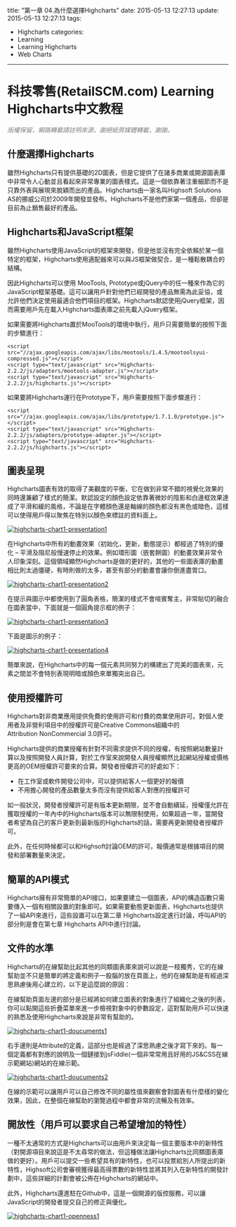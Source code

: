 title: "第一章 04.為什麼選擇Highcharts"
date: 2015-05-13 12:27:13
update: 2015-05-13 12:27:13
tags:
  - Highcharts
categories:
  - Learning
  - Learning Highcharts
  - Web Charts
---
# 科技零售(RetailSCM.com) Learning Highcharts中文教程

_<span style="color: #808080;">版權保留，網路轉載請註明來源，謝絕紙質媒體轉載，謝謝。</span>_

## 什麼選擇Highcharts

雖然Highcharts只有提供基礎的2D圖表，但是它提供了在諸多商業或開源圖表庫中非常令人心動並且看起來非常專業的圖表樣式。這是一個依靠著注重細節而不是只靠外表與展現來脫穎而出的產品。Highcharts由一家名叫Highsoft Solutions AS的挪威公司於2009年開發並發布。Highcharts不是他們家第一個產品，但卻是目前為止銷售最好的產品。

## Highcharts和JavaScript框架

雖然Highcharts使用JavaScript的框架來開發，但是他並沒有完全依賴於某一個特定的框架，Highcharts使用適配器來可以與JS框架做契合，是一種鬆散耦合的結構。

因此Highcharts可以使用 MooTools, Prototype或jQuery中的任一種來作為它的JavaScript框架基礎。這可以讓用戶針對他們已經開發的產品無需為此妥協，或允許他們決定使用最適合他們項目的框架。Highcharts默認使用jQuery框架，因而需要用戶先在載入Highcharts圖表庫之前先載入jQuery框架。

如果需要將Highcharts置於MooTools的環境中執行，用戶只需要簡單的按照下面的步驟進行：

<!--more-->

	<script src="//ajax.googleapis.com/ajax/libs/mootools/1.4.5/mootoolsyui-compressed.js"></script>
	<script type="text/javascript" src="Highcharts-2.2.2/js/adapters/mootools-adapter.js"></script>
	<script type="text/javascript" src="Highcharts-2.2.2/js/highcharts.js"></script>

如果要將Highcharts運行在Prototype下，用戶需要按照下面步驟進行：

	<script src="//ajax.googleapis.com/ajax/libs/prototype/1.7.1.0/prototype.js"></script>
	<script type="text/javascript" src="Highcharts-2.2.2/js/adapters/prototype-adapter.js"></script>
	<script type="text/javascript" src="Highcharts-2.2.2/js/highcharts.js"></script>

## 圖表呈現

Highcharts圖表有效的取得了美觀度的平衡，它在做到非常不錯的視覺化效果的同時還兼顧了樣式的簡潔。默認設定的顏色設定依靠著微妙的陰影和白邊框效果達成了平滑和緩的風格，不論是在字體顏色還是軸線的顏色都沒有黑色或暗色，這樣可以使得用戶得以聚焦在特別以顏色來標註的資料面上。

[![highcharts-chart1-presentation1](/images/learning_highcharts/highcharts-chart1-presentation1.jpg)](/images/learning_highcharts/highcharts-chart1-presentation1.jpg)

在Highcharts中所有的動畫效果（初始化，更新，動態提示）都經過了特別的優化 – 平滑及阻尼般慢速停止的效果。例如環形圖（嵌套餅圖）的動畫效果非常令人印象深刻。這個領域顯然Highcharts是做的更好的，其他的一些圖表庫的動畫相比則太過僵硬，有時則做的太多，甚至有部分的動畫會讓你倒進盡胃口。

[![highcharts-chart1-presentation2](/images/learning_highcharts/highcharts-chart1-presentation2.jpg)](/images/learning_highcharts/highcharts-chart1-presentation2.jpg)

在提示與圖示中都使用到了圓角表格，簡潔的樣式不會喧賓奪主，非常貼切的融合在圖表當中，下面就是一個圓角提示框的例子：

[![highcharts-chart1-presentation3](/images/learning_highcharts/highcharts-chart1-presentation3.jpg)](/images/learning_highcharts/highcharts-chart1-presentation3.jpg)

下面是圖示的例子：

[![highcharts-chart1-presentation4](/images/learning_highcharts/highcharts-chart1-presentation4.jpg)](/images/learning_highcharts/highcharts-chart1-presentation4.jpg)

簡單來說，在Highcharts中的每一個元素共同努力的構建出了完美的圖表來，元素之間並不會特別表現明暗或顏色來單獨突出自己。

## 使用授權許可

Highcharts對非商業應用提供免費的使用許可和付費的商業使用許可。對個人使用者及非營利項目中的授權許可是Creative Commons組織中的Attribution NonCommercial 3.0許可。

Highcharts提供的商業授權有針對不同需求提供不同的授權，有按照網站數量計算以及按照開發人員計算，對於工作室來說開發人員授權顯然比起網站授權或價格更高的OEM授權許可要來的合算。開發者授權許可的好處如下：

*   在工作室或軟件開發公司中，可以提供給客人一個更好的報價
*   不用擔心開發的產品數量太多而沒有提供給客人對應的授權許可

如一般狀況，開發者授權許可是有版本更新期限，並不會自動續延，授權僅允許在獲取授權的一年內中的Highcharts版本可以無限制使用，如果超過一年，當開發者希望為自己的客戶更新到最新版的Highcharts的話，需要再更新開發者授權許可。

此外，在任何時候都可以和Highsoft討論OEM的許可，報價通常是根據項目的開發和部署數量來決定。

## 簡單的API模式

Highcharts擁有非常簡單的API接口，如果要建立一個圖表，API的構造函數只需要傳入一個有相關設置的對象即可。如果需要動態更新圖表，Highcharts也提供了一組API來進行，這些設置可以在第二章 Highcharts設定進行討論，呼叫API的部分則是會在第七章 Highcharts API中進行討論。

## 文件的水準

Highcharts的在線幫助比起其他的同類圖表庫來說可以說是一枝獨秀，它的在線幫助並不只是簡單的將定義和例子一股腦的放在頁面上，他的在線幫助是有經過深思熟慮後用心建立的，以下是這麼說的原因：

在線幫助頁面左邊的部分是已經將如何建立圖表的對象進行了組織化之後的列表，你可以點開這些折疊菜單來進一步檢視對象中的參數設定，這對幫助用戶可以快速的熟悉及使用Highcharts來說是非常有幫助的。

[![highcharts-chart1-doucuments1](/images/learning_highcharts/highcharts-chart1-doucuments1.jpg)](/images/learning_highcharts/highcharts-chart1-doucuments1.jpg)

右手邊則是Attribute的定義，這部分也是經過了深思熟慮之後才寫下來的。每一個定義都有對應的說明及一個鏈接到jsFiddle(一個非常常用且好用的JS&amp;CSS在線示範網站)網站的在線示範。

[![highcharts-chart1-doucuments2](/images/learning_highcharts/highcharts-chart1-doucuments2.jpg)](/images/learning_highcharts/highcharts-chart1-doucuments2.jpg)

在線的示範可以讓用戶可以自己修改不同的屬性值來觀察會對圖表有什麼樣的變化效果，因此，在整個在線幫助的瀏覽過程中都會非常的流暢及有效率。

## 開放性（用戶可以要求自己希望增加的特性）

一種不太通常的方式是Highcharts可以由用戶來決定每一個主要版本中的新特性（對開源項目來說這是不太尋常的做法，但這種做法讓Highcharts比同類圖表庫做的更好）。用戶可以提交一些希望具有的新特性，也可以投票給別人所提出的新特性，Highsoft公司會審視獲得最高得票數的新特性並將其列入在新特性的開發計劃中，這些詳細的計劃會被公佈在Highcharts的網站中。

此外，Highcharts還進駐在Github中，這是一個開源的版控服務，可以讓JavaScript的開發者提交自己的修正與優化。

[![highcharts-chart1-openness1](/images/learning_highcharts/highcharts-chart1-openness1.jpg)](/images/learning_highcharts/highcharts-chart1-openness1.jpg)